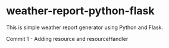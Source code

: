 # weather-report-python-flask
This is simple weather report generator using Python and Flask.

Commit 1 - Adding resource and resourceHandler

